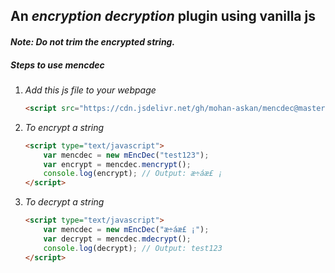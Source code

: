 ## An *encryption* *decryption* plugin using vanilla js
#### *Note: Do not trim the encrypted string.*
##### Steps to use mencdec
1. *Add this js file to your webpage*
    ```html
    <script src="https://cdn.jsdelivr.net/gh/mohan-askan/mencdec@master/mEncDec.js"></script>
    ```
2. *To encrypt a string*
    ```html
    <script type="text/javascript">
        var mencdec = new mEncDec("test123");
        var encrypt = mencdec.mencrypt();
        console.log(encrypt); // Output: æ÷áæ£ ¡
    </script>
    ```
3. *To decrypt a string*
    ```html
    <script type="text/javascript">
        var mencdec = new mEncDec("æ÷áæ£ ¡");
        var decrypt = mencdec.mdecrypt();
        console.log(decrypt); // Output: test123
    </script>
    ```
